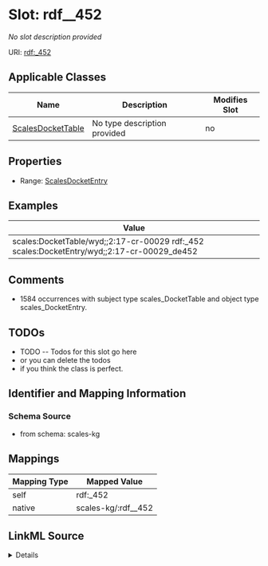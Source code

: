 

# Slot: rdf__452


_No slot description provided_





URI: [rdf:_452](http://www.w3.org/1999/02/22-rdf-syntax-ns#_452)



<!-- no inheritance hierarchy -->





## Applicable Classes

| Name | Description | Modifies Slot |
| --- | --- | --- |
| [ScalesDocketTable](../classes/ScalesDocketTable.md) | No type description provided |  no  |







## Properties

* Range: [ScalesDocketEntry](../classes/ScalesDocketEntry.md)






## Examples

| Value |
| --- |
| scales:DocketTable/wyd;;2:17-cr-00029 rdf:_452 scales:DocketEntry/wyd;;2:17-cr-00029_de452 |

## Comments

* 1584 occurrences with subject type scales_DocketTable and object type scales_DocketEntry.

## TODOs

* TODO -- Todos for this slot go here
* or you can delete the todos
* if you think the class is perfect.

## Identifier and Mapping Information







### Schema Source


* from schema: scales-kg




## Mappings

| Mapping Type | Mapped Value |
| ---  | ---  |
| self | rdf:_452 |
| native | scales-kg/:rdf__452 |




## LinkML Source

<details>
```yaml
name: rdf__452
description: No slot description provided
todos:
- TODO -- Todos for this slot go here
- or you can delete the todos
- if you think the class is perfect.
comments:
- 1584 occurrences with subject type scales_DocketTable and object type scales_DocketEntry.
examples:
- value: scales:DocketTable/wyd;;2:17-cr-00029 rdf:_452 scales:DocketEntry/wyd;;2:17-cr-00029_de452
from_schema: scales-kg
rank: 1000
slot_uri: rdf:_452
alias: rdf__452
domain_of:
- scales_DocketTable
range: scales_DocketEntry

```
</details>